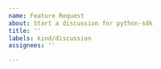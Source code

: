 ```yaml
---
name: Feature Request
about: Start a discussion for python-sdk
title: ''
labels: kind/discussion
assignees: ''

---
```

